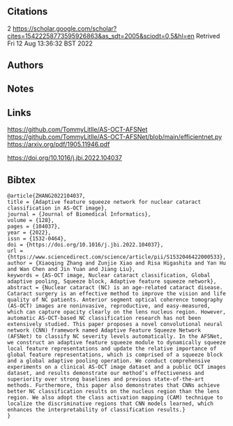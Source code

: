 # 
## Citations

2
https://scholar.google.com/scholar?cites=15422258773595926863&as_sdt=2005&sciodt=0,5&hl=en
Retrived
Fri 12 Aug 13:36:32 BST 2022

## Authors 

## Notes

## Links 

https://github.com/TommyLitlle/AS-OCT-AFSNet
https://github.com/TommyLitlle/AS-OCT-AFSNet/blob/main/efficientnet.py
https://arxiv.org/pdf/1905.11946.pdf

https://doi.org/10.1016/j.jbi.2022.104037

## Bibtex 

```
@article{ZHANG2022104037,
title = {Adaptive feature squeeze network for nuclear cataract classification in AS-OCT image},
journal = {Journal of Biomedical Informatics},
volume = {128},
pages = {104037},
year = {2022},
issn = {1532-0464},
doi = {https://doi.org/10.1016/j.jbi.2022.104037},
url = {https://www.sciencedirect.com/science/article/pii/S1532046422000533},
author = {Xiaoqing Zhang and Zunjie Xiao and Risa Higashita and Yan Hu and Wan Chen and Jin Yuan and Jiang Liu},
keywords = {AS-OCT image, Nuclear cataract classification, Global adaptive pooling, Squeeze block, Adaptive feature squeeze network},
abstract = {Nuclear cataract (NC) is an age-related cataract disease. Cataract surgery is an effective method to improve the vision and life quality of NC patients. Anterior segment optical coherence tomography (AS-OCT) images are noninvasive, reproductive, and easy-measured, which can capture opacity clearly on the lens nucleus region. However, automatic AS-OCT-based NC classification research has not been extensively studied. This paper proposes a novel convolutional neural network (CNN) framework named Adaptive Feature Squeeze Network (AFSNet) to classify NC severity levels automatically. In the AFSNet, we construct an adaptive feature squeeze module to dynamically squeeze local feature representations and update the relative importance of global feature representations, which is comprised of a squeeze block and a global adaptive pooling operation. We conduct comprehensive experiments on a clinical AS-OCT image dataset and a public OCT images dataset, and results demonstrate our method’s effectiveness and superiority over strong baselines and previous state-of-the-art methods. Furthermore, this paper also demonstrates that CNNs achieve better NC classification results on the nucleus region than the lens region. We also adopt the class activation mapping (CAM) technique to localize the discriminative regions that CNN models learned, which enhances the interpretability of classification results.}
}
```

